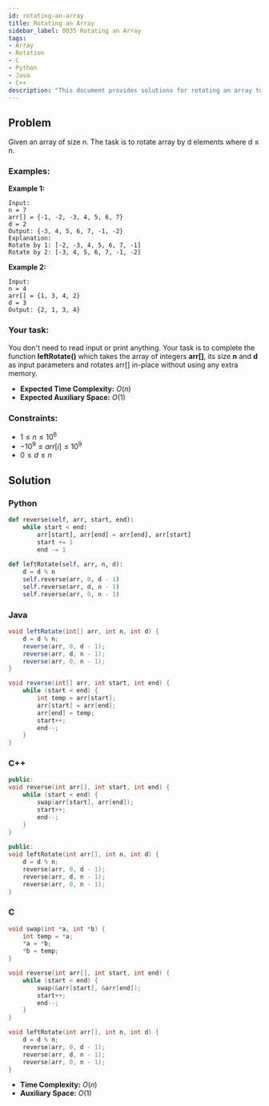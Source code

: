 ```yaml
---
id: rotating-an-array
title: Rotating an Array
sidebar_label: 0035 Rotating an Array
tags:
- Array
- Rotation
- C
- Python
- Java
- C++
description: "This document provides solutions for rotating an array to the left or right by a specified number of positions."
---
```


## Problem

Given an array of size n. The task is to rotate array by d elements where d ≤ n.

### Examples:
**Example 1:**
```
Input:
n = 7
arr[] = {-1, -2, -3, 4, 5, 6, 7}
d = 2
Output: {-3, 4, 5, 6, 7, -1, -2}
Explanation: 
Rotate by 1: [-2, -3, 4, 5, 6, 7, -1]
Rotate by 2: [-3, 4, 5, 6, 7, -1, -2]
```

**Example 2:**
```
Input:
n = 4
arr[] = {1, 3, 4, 2}
d = 3
Output: {2, 1, 3, 4}
```

### Your task:

You don't need to read input or print anything. Your task is to complete the function **leftRotate()** which takes the array of integers **arr[]**, its size **n** and **d** as input parameters and rotates arr[] in-place without using any extra memory.

- **Expected Time Complexity:** $O(n)$
- **Expected Auxiliary Space:** $O(1)$

### Constraints:

- $1 ≤ n ≤ 10^6$
- $-10^9 ≤ arr[i] ≤ 10^9$
- $0 ≤ d ≤ n$

## Solution
### Python
```python
def reverse(self, arr, start, end):
    while start < end:
        arr[start], arr[end] = arr[end], arr[start]
        start += 1
        end -= 1
        
def leftRotate(self, arr, n, d):
    d = d % n
    self.reverse(arr, 0, d - 1)
    self.reverse(arr, d, n - 1)
    self.reverse(arr, 0, n - 1)
```

### Java
```java
void leftRotate(int[] arr, int n, int d) {
    d = d % n;
    reverse(arr, 0, d - 1);
    reverse(arr, d, n - 1);
    reverse(arr, 0, n - 1);
}

void reverse(int[] arr, int start, int end) {
    while (start < end) {
        int temp = arr[start];
        arr[start] = arr[end];
        arr[end] = temp;
        start++;
        end--;
    }
}
```

### C++
```cpp
public:
void reverse(int arr[], int start, int end) {
    while (start < end) {
        swap(arr[start], arr[end]);
        start++;
        end--;
    }
}
    
public:
void leftRotate(int arr[], int n, int d) {
    d = d % n;  
    reverse(arr, 0, d - 1);
    reverse(arr, d, n - 1);
    reverse(arr, 0, n - 1);
}
```

### C
```c
void swap(int *a, int *b) {
    int temp = *a;
    *a = *b;
    *b = temp;
}

void reverse(int arr[], int start, int end) {
    while (start < end) {
        swap(&arr[start], &arr[end]);
        start++;
        end--;
    }
}

void leftRotate(int arr[], int n, int d) {
    d = d % n;
    reverse(arr, 0, d - 1);
    reverse(arr, d, n - 1);
    reverse(arr, 0, n - 1);
}
```

- **Time Complexity:** $O(n)$
- **Auxiliary Space:** $O(1)$